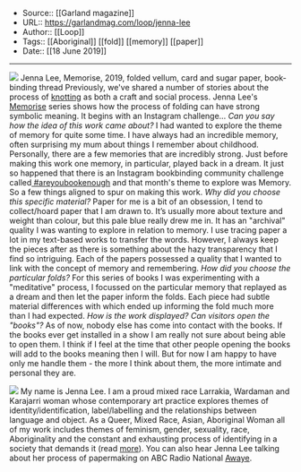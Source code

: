 ﻿
  * Source:: [[Garland magazine]]
  * URL:: https://garlandmag.com/loop/jenna-lee
  * Author:: [[Loop]]
  * Tags:: [[Aboriginal]] [[fold]] [[memory]] [[paper]]
  * Date:: [[18 June 2019]]


* * *
[![](https://garlandmag.com/wp-content/uploads/2019/06/10412766-43b9-4e95-b704-0c79f8c57524_rw_1920-1024x705.jpg)](https://garlandmag.com/wp-content/uploads/2019/06/10412766-43b9-4e95-b704-0c79f8c57524_rw_1920.jpg)
Jenna Lee, Memorise, 2019, folded vellum, card and sugar paper, book-binding thread
Previously, we've shared a number of stories about the process of [knotting](https://garlandmag.com/tag/knot/) as both a craft and social process. Jenna Lee's [Memorise](https://jm-lee.myportfolio.com/memorise) series shows how the process of folding can have strong symbolic meaning. It begins with an Instagram challenge…
 _Can you say how the idea of this work came about?_
I had wanted to explore the theme of memory for quite some time. I have always had an incredible memory, often surprising my mum about things I remember about childhood. Personally, there are a few memories that are incredibly strong. Just before making this work one memory, in particular, played back in a dream. It just so happened that there is an Instagram bookbinding community challenge called[ #areyoubookenough](https://www.instagram.com/explore/tags/areyoubookenough/) and that month's theme to explore was Memory. So a few things aligned to spur on making this work.
 _Why did you choose this specific material?_
Paper for me is a bit of an obsession, I tend to collect/hoard paper that I am drawn to. It’s usually more about texture and weight than colour, but this pale blue really drew me in. It has an "archival" quality I was wanting to explore in relation to memory. I use tracing paper a lot in my text-based works to transfer the words. However, I always keep the pieces after as there is something about the hazy transparency that I find so intriguing. Each of the papers possessed a quality that I wanted to link with the concept of memory and remembering.
 _How did you choose the particular folds?_
For this series of books I was experimenting with a "meditative" process, I focussed on the particular memory that replayed as a dream and then let the paper inform the folds. Each piece had subtle material differences with which ended up informing the fold much more than I had expected.
 _How is the work displayed? Can visitors open the "books"?_
As of now, nobody else has come into contact with the books. If the books ever get installed in a show I am really not sure about being able to open them. I think if I feel at the time that other people opening the books will add to the books meaning then I will. But for now I am happy to have only me handle them - the more I think about them, the more intimate and personal they are.
 
[![](https://garlandmag.com/wp-content/uploads/2019/06/JennaLee_Studio_04-1024x576.jpg)](https://garlandmag.com/wp-content/uploads/2019/06/JennaLee_Studio_04.jpg)
My name is Jenna Lee. I am a proud mixed race Larrakia, Wardaman and Karajarri woman whose contemporary art practice explores themes of identity/identification, label/labelling and the relationships between language and object. As a Queer, Mixed Race, Asian, Aboriginal Woman all of my work includes themes of feminism, gender, sexuality, race, Aboriginality and the constant and exhausting process of identifying in a society that demands it (read [more](https://jm-lee.myportfolio.com/about)).
You can also hear Jenna Lee talking about her process of papermaking on ABC Radio National [Awaye](https://www.abc.net.au/radionational/programs/awaye/larrakia-artist-jenna-lee/11165106).
